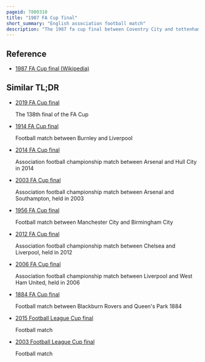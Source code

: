 ```yaml
---
pageid: 7800310
title: "1987 FA Cup final"
short_summary: "English association football match"
description: "The 1987 fa cup final between Coventry City and tottenham Hotspur in Wembley Stadium london England on may 16 1987 was the 106th final of the english Fa Cup primary Cup Competition. It was the third final for Tottenham Hotspur in seven Years, the Team having won the Trophy in 1981 and 1982, while Coventry were making their first Appearance. Both Clubs were in the Football League first Division that Season allowing them Entry into the Competition in the third Round. They each won five games en route to the final, with Coventry beating Leeds United 3–2 and Tottenham beating Watford 4–1 in their respective semi-finals. Both Clubs recorded Songs to celebrate reaching the final. After a December League Match between the two Sides had finished 4–3 to Coventry, both Tottenham Manager David Pleat and Coventry Joint-Manager John Sillett anticipated an exciting final."
---
```


## Reference

- [1987 FA Cup final (Wikipedia)](https://en.wikipedia.org/?curid=7800310)

## Similar TL;DR

- [2019 FA Cup final](/tldr/en/2019-fa-cup-final)

  The 138th final of the FA Cup

- [1914 FA Cup final](/tldr/en/1914-fa-cup-final)

  Football match between Burnley and Liverpool

- [2014 FA Cup final](/tldr/en/2014-fa-cup-final)

  Association football championship match between Arsenal and Hull City in 2014

- [2003 FA Cup final](/tldr/en/2003-fa-cup-final)

  Association football championship match between Arsenal and Southampton, held in 2003

- [1956 FA Cup final](/tldr/en/1956-fa-cup-final)

  Football match between Manchester City and Birmingham City

- [2012 FA Cup final](/tldr/en/2012-fa-cup-final)

  Association football championship match between Chelsea and Liverpool, held in 2012

- [2006 FA Cup final](/tldr/en/2006-fa-cup-final)

  Association football championship match between Liverpool and West Ham United, held in 2006

- [1884 FA Cup final](/tldr/en/1884-fa-cup-final)

  Football match between Blackburn Rovers and Queen's Park 1884

- [2015 Football League Cup final](/tldr/en/2015-football-league-cup-final)

  Football match

- [2003 Football League Cup final](/tldr/en/2003-football-league-cup-final)

  Football match
